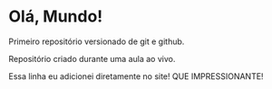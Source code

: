 # Olá, Mundo!
 Primeiro repositório versionado de git e github.

 Repositório criado durante uma aula ao vivo.

Essa linha eu adicionei diretamente no site! QUE IMPRESSIONANTE!
